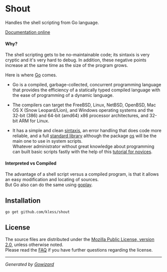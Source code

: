 Shout
=====

Handles the shell scripting from Go language.

[Documentation online](http://go.pkgdoc.org/github.com/kless/shout)

#### Why?

The shell scripting gets to be no-maintainable code; its sintaxis is very
cryptic and it's very hard to debug. In addition, these negative points increase
at the same time as the size of the program grows.

Here is where [Go][] comes.

+ Go is a compiled, garbage-collected, concurrent programming language that
provides the efficiency of a statically typed compiled language with the ease of
programming of a dynamic language.

+ The compilers can target the FreeBSD, Linux, NetBSD, OpenBSD, Mac OS X (Snow
Leopard/Lion), and Windows operating systems and the 32-bit (386) and 64-bit
(amd64) x86 processor architectures, and 32-bit ARM for Linux.

+ It has a simple and clean [sintaxis][], an error handling that does code more
reliable, and a full [standard library][] although the package [os][] will be
the main one to use in system scripts.  
Whatever administrator without great knowledge about programming can built basic
scripts fastly with the help of this [tutorial for novices][].

[Go]: http://golang.org/
[sintaxis]: http://golang.org/ref/spec
[standard library]: http://golang.org/pkg/
[os]: http://golang.org/pkg/os/
[tutorial for novices]: http://go-book.appspot.com/

#### Interpreted vs Compiled

The advantage of a shell script versus a compiled program, is that it allows an
easy modification and locating of sources.  
But Go also can do the same using [goplay](https://github.com/kless/goplay).


## Installation

	go get github.com/kless/shout


## License

The source files are distributed under the [Mozilla Public License, version 2.0](http://mozilla.org/MPL/2.0/),
unless otherwise noted.  
Please read the [FAQ](http://www.mozilla.org/MPL/2.0/FAQ.html)
if you have further questions regarding the license.

* * *
*Generated by [Gowizard](https://github.com/kless/wizard)*
